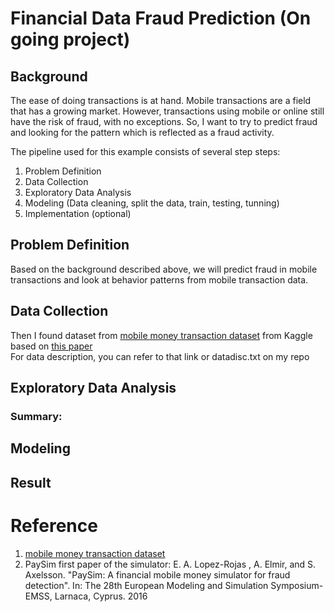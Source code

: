# Financial Data Fraud Prediction (On going project)

## Background
The ease of doing transactions is at hand. Mobile transactions are a field that has a growing market. However, transactions using mobile or online still have the risk of fraud, with no exceptions. So, I want to try to predict fraud and looking for the pattern which is reflected as a fraud activity.<br>

The pipeline used for this example consists of several step steps:
1. Problem Definition
2. Data Collection
3. Exploratory Data Analysis
5. Modeling (Data cleaning, split the data, train, testing, tunning)
5. Implementation (optional)

## Problem Definition
Based on the background described above, we will predict fraud in mobile transactions and look at behavior patterns from mobile transaction data.

## Data Collection
Then I found dataset from <a href="https://www.kaggle.com/datasets/ealaxi/paysim1/code">mobile money transaction dataset</a> from Kaggle based on <a href="https://www.researchgate.net/publication/313138956_PAYSIM_A_FINANCIAL_MOBILE_MONEY_SIMULATOR_FOR_FRAUD_DETECTION">this paper</a><br>
For data description, you can refer to that link or datadisc.txt on my repo

## Exploratory Data Analysis
### Summary:

## Modeling

## Result


# Reference 
1. <a href="https://www.kaggle.com/datasets/ealaxi/paysim1/code">mobile money transaction dataset</a>
2. PaySim first paper of the simulator:
E. A. Lopez-Rojas , A. Elmir, and S. Axelsson. "PaySim: A financial mobile money simulator for fraud detection". In: The 28th European Modeling and Simulation Symposium-EMSS, Larnaca, Cyprus. 2016

